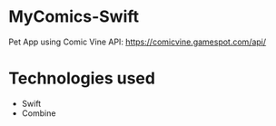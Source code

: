 # MyComics-Swift
Pet App using Comic Vine API: https://comicvine.gamespot.com/api/

# Technologies used
- Swift
- Combine

